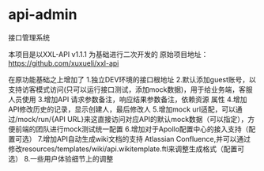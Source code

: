 # api-admin
接口管理系统

本项目是以XXL-API v1.1.1 为基础进行二次开发的
原始项目地址：https://github.com/xuxueli/xxl-api 

在原功能基础之上增加了
1.独立DEV环境的接口根地址
2.默认添加guest账号，以支持访客模式访问(只可以运行接口测试，添加mock数据)，用于给业务端，客服人员使用
3.增加API 请求参数备注，响应结果参数备注，依赖资源 属性
4.增加API修改历史的记录，显示创建人，最后修改人
5.增加mock url适配，可以通过/mock/run/{API URL}来这直接访问对应API的默认mock数据（可以指定），方便前端的团队进行mock测试统一配置
6.增加对于Apollo配置中心的接入支持（配置可选）
7.增加API自动生成wiki文档的支持 Atlassian Confluence,并可以通过修改resources/templates/wiki/api.wikitemplate.ftl来调整生成格式（配置可选）
8.一些用户体验细节上的调整
